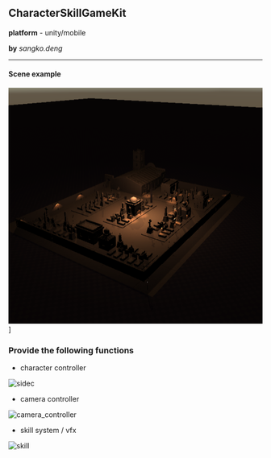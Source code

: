 ## CharacterSkillGameKit

**platform** - unity/mobile

**by** *sangko.deng*

------

#### **Scene example**

![image-20230114081257891](readme.assets/image-20230114081257891.png)]

### Provide the following functions

- character controller

![sidec](readme.assets/sidec.gif)

- camera controller

![camera_controller](readme.assets/camera_controller.gif)

- skill system / vfx

![skill](readme.assets/skill.gif)



